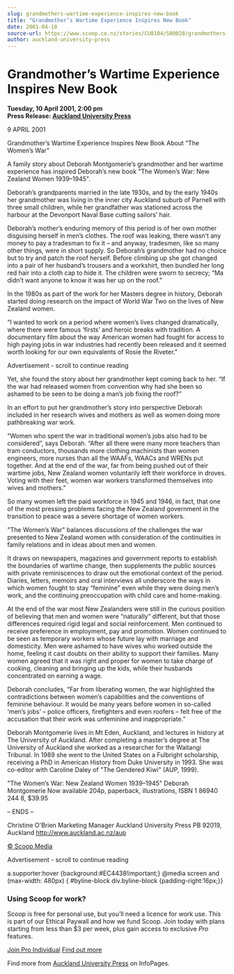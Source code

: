 ```yaml
---
slug: grandmothers-wartime-experience-inspires-new-book
title: "Grandmother’s Wartime Experience Inspires New Book"
date: 2001-04-10
source-url: https://www.scoop.co.nz/stories/CU0104/S00028/grandmothers-wartime-experience-inspires-new-book.htm
author: auckland-university-press
---
```

Grandmother’s Wartime Experience Inspires New Book
==================================================

**Tuesday, 10 April 2001, 2:00 pm**  
**Press Release: [Auckland University Press](https://info.scoop.co.nz/Auckland_University_Press)**

9 APRIL 2001

Grandmother’s Wartime Experience Inspires New Book About “The Women’s War”

A family story about Deborah Montgomerie’s grandmother and her wartime experience has inspired Deborah’s new book "The Women’s War: New Zealand Women 1939–1945".

Deborah’s grandparents married in the late 1930s, and by the early 1940s her grandmother was living in the inner city Auckland suburb of Parnell with three small children, while her grandfather was stationed across the harbour at the Devonport Naval Base cutting sailors’ hair.

Deborah’s mother’s enduring memory of this period is of her own mother disguising herself in men’s clothes. The roof was leaking, there wasn’t any money to pay a tradesman to fix it – and anyway, tradesmen, like so many other things, were in short supply. So Deborah’s grandmother had no choice but to try and patch the roof herself. Before climbing up she got changed into a pair of her husband’s trousers and a workshirt, then bundled her long red hair into a cloth cap to hide it. The children were sworn to secrecy; “Ma didn’t want anyone to know it was her up on the roof.”

In the 1980s as part of the work for her Masters degree in history, Deborah started doing research on the impact of World War Two on the lives of New Zealand women.

“I wanted to work on a period where women’s lives changed dramatically, where there were famous ‘firsts’ and heroic breaks with tradition. A documentary film about the way American women had fought for access to high paying jobs in war industries had recently been released and it seemed worth looking for our own equivalents of Rosie the Riveter.”

Advertisement - scroll to continue reading





Yet, she found the story about her grandmother kept coming back to her. “If the war had released women from convention why had she been so ashamed to be seen to be doing a man’s job fixing the roof?”

In an effort to put her grandmother’s story into perspective Deborah included in her research wives and mothers as well as women doing more pathbreaking war work.

“Women who spent the war in traditional women’s jobs also had to be considered”, says Deborah. “After all there were many more teachers than tram conductors, thousands more clothing machinists than women engineers, more nurses than all the WAAFs, WAACs and WRENs put together. And at the end of the war, far from being pushed out of their wartime jobs, New Zealand women voluntarily left their workforce in droves. Voting with their feet, women war workers transformed themselves into wives and mothers.”

So many women left the paid workforce in 1945 and 1946, in fact, that one of the most pressing problems facing the New Zealand government in the transition to peace was a severe shortage of women workers.

"The Women’s War" balances discussions of the challenges the war presented to New Zealand women with consideration of the continuities in family relations and in ideas about men and women.

It draws on newspapers, magazines and government reports to establish the boundaries of wartime change, then supplements the public sources with private reminiscences to draw out the emotional context of the period. Diaries, letters, memoirs and oral interviews all underscore the ways in which women fought to stay “feminine” even while they were doing men’s work, and the continuing preoccupation with child care and home-making.

At the end of the war most New Zealanders were still in the curious position of believing that men and women were “naturally” different, but that those differences required rigid legal and social reinforcement. Men continued to receive preference in employment, pay and promotion. Women continued to be seen as temporary workers whose future lay with marriage and domesticity. Men were ashamed to have wives who worked outside the home, feeling it cast doubts on their ability to support their families. Many women agreed that it was right and proper for women to take charge of cooking, cleaning and bringing up the kids, while their husbands concentrated on earning a wage.

Deborah concludes, “Far from liberating women, the war highlighted the contradictions between women’s capabilities and the conventions of feminine behaviour. It would be many years before women in so-called ‘men’s jobs’ – police officers, firefighters and even roofers – felt free of the accusation that their work was unfeminine and inappropriate.”

Deborah Montgomerie lives in Mt Eden, Auckland, and lectures in history at The University of Auckland. After completing a master’s degree at The University of Auckland she worked as a researcher for the Waitangi Tribunal. In 1989 she went to the United States on a Fulbright scholarship, receiving a PhD in American History from Duke University in 1993. She was co-editor with Caroline Daley of "The Gendered Kiwi" (AUP, 1999).

"The Women’s War: New Zealand Women 1939–1945" Deborah Montgomerie Now available 204p, paperback, illustrations, ISBN 1 86940 244 8, $39.95

– ENDS –

Christine O'Brien Marketing Manager Auckland University Press PB 92019, Auckland http://www.auckland.ac.nz/aup

  

[© Scoop Media](http://www.scoop.co.nz/about/terms.html)  

Advertisement - scroll to continue reading



a.supporter:hover {background:#EC4438!important;} @media screen and (max-width: 480px) { #byline-block div.byline-block {padding-right:16px;}}

### Using Scoop for work?

Scoop is free for personal use, but you’ll need a licence for work use. This is part of our Ethical Paywall and how we fund Scoop. Join today with plans starting from less than $3 per week, plus gain access to exclusive _Pro_ features.  
  
[Join Pro Individual](https://pro.scoop.co.nz/Individual/?from=ProIn24) [Find out more](https://pro.scoop.co.nz/using-scoop-for-work/?from=ProIn24)

Find more from [Auckland University Press](https://info.scoop.co.nz/Auckland_University_Press) on InfoPages.